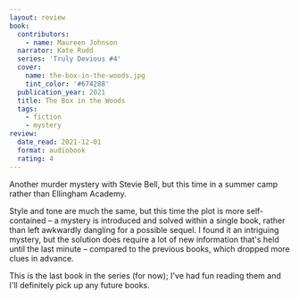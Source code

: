 ```yaml
---
layout: review
book:
  contributors:
    - name: Maureen Johnson
  narrator: Kate Rudd
  series: 'Truly Devious #4'
  cover:
    name: the-box-in-the-woods.jpg
    tint_color: '#674288'
  publication_year: 2021
  title: The Box in the Woods
  tags:
    - fiction
    - mystery
review:
  date_read: 2021-12-01
  format: audiobook
  rating: 4
---
```


Another murder mystery with Stevie Bell, but this time in a summer camp rather than Ellingham Academy.

Style and tone are much the same, but this time the plot is more self-contained – a mystery is introduced and solved within a single book, rather than left awkwardly dangling for a possible sequel.
I found it an intriguing mystery, but the solution does require a lot of new information that's held until the last minute – compared to the previous books, which dropped more clues in advance.

This is the last book in the series (for now); I've had fun reading them and I'll definitely pick up any future books.

